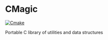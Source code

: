 # CMagic

[![Cmake](https://github.com/mateusz-olczyk/CMagic/workflows/CMake/badge.svg)](https://github.com/mateusz-olczyk/CMagic/actions?query=workflow%3ACMake)

Portable C library of utilities and data structures
